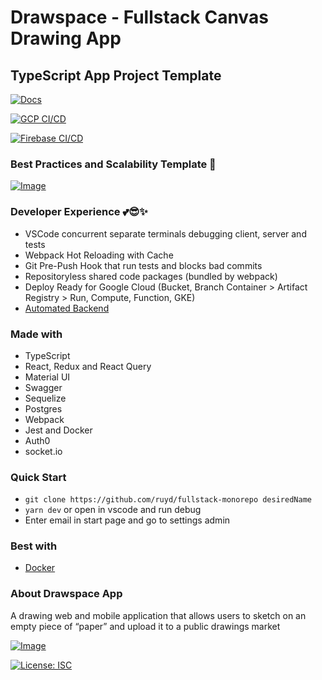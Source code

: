 # Drawspace - Fullstack Canvas Drawing App

## TypeScript App Project Template

[![Docs](https://github.com/ruyd/fullstack-monorepo/actions/workflows/client-deploy-ghpages.yml/badge.svg)](https://ruyd.github.io/fullstack-monorepo)

[![GCP CI/CD](https://github.com/ruyd/fullstack-monorepo/actions/workflows/deploy-google.yml/badge.svg)](https://api.drawspace.app/docs)

[![Firebase CI/CD](https://github.com/ruyd/fullstack-monorepo/actions/workflows/firebase-hosting-live.yml/badge.svg)](https://drawspace.app)


### Best Practices and Scalability Template 🙌

[![Image](https://raw.githubusercontent.com/ruyd/fullstack-monorepo/master/docs/images/4Pane.png)](https://raw.githubusercontent.com/ruyd/fullstack-monorepo/master/docs/images/4Pane.png)

### Developer Experience 💕😎✨
- VSCode concurrent separate terminals debugging client, server and tests
- Webpack Hot Reloading with Cache
- Git Pre-Push Hook that run tests and blocks bad commits
- Repositoryless shared code packages (bundled by webpack)
- Deploy Ready for Google Cloud (Bucket, Branch Container > Artifact Registry > Run, Compute, Function, GKE)
- [Automated Backend](https://github.com/ruyd/automated-express-backend)
### Made with

- TypeScript
- React, Redux and React Query
- Material UI
- Swagger
- Sequelize
- Postgres
- Webpack
- Jest and Docker
- Auth0
- socket.io

### Quick Start

- `git clone https://github.com/ruyd/fullstack-monorepo desiredName`
- `yarn dev` or open in vscode and run debug  
- Enter email in start page and go to settings admin

### Best with
- [Docker](https://www.docker.com/) 
  
### About Drawspace App

A drawing web and mobile application that allows users to sketch on an empty piece of “paper” and upload it to a public drawings market

[![Image](https://raw.githubusercontent.com/ruyd/fullstack-monorepo/master/docs/images/lighthouse.png)](https://drawspace.app)

[![License: ISC](https://img.shields.io/badge/License-ISC-blue.svg)](https://opensource.org/licenses/ISC)

